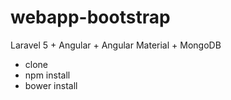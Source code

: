 # webapp-bootstrap
Laravel 5 + Angular + Angular Material + MongoDB

* clone
* npm install
* bower install
